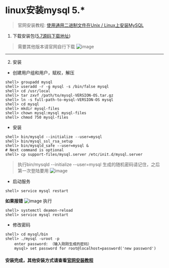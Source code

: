 # linux安装mysql 5.*
> 官网安装教程: [使用通用二进制文件在Unix / Linux上安装MySQL](https://dev.mysql.com/doc/refman/5.7/en/binary-installation.html)

1. 下载安装包([5.7源码下载地址](https://dev.mysql.com/get/Downloads/MySQL-5.7/mysql-5.7.21-linux-glibc2.12-x86_64.tar.gz))
> 需要其他版本请官网自行下载
![image](http://pcip8vul0.bkt.clouddn.com/20180410120006330.png)
---
2. 安装

* 创建用户组和用户，赋权，解压
```
shell> groupadd mysql  
shell> useradd -r -g mysql -s /bin/false mysql  
shell> cd /usr/local  
shell> tar zxvf /path/to/mysql-VERSION-OS.tar.gz  
shell> ln -s full-path-to-mysql-VERSION-OS mysql  
shell> cd mysql  
shell> mkdir mysql-files  
shell> chown mysql:mysql mysql-files  
shell> chmod 750 mysql-files  
```
* 安装
```
shell> bin/mysqld --initialize --user=mysql   
shell> bin/mysql_ssl_rsa_setup                
shell> bin/mysqld_safe --user=mysql &  
# Next command is optional  
shell> cp support-files/mysql.server /etc/init.d/mysql.server 
```
> 执行bin/mysqld --initialize --user=mysql 生成的随机密码请记住，之后第一次登陆要用
![image](http://pcip8vul0.bkt.clouddn.com/20180410120955481.png)
* 启动服务
```
shell> service mysql restart  
```
**如果报错**
![image](http://pcip8vul0.bkt.clouddn.com/20180410124255775.png)
执行
```
shell> systemctl deamon-reload  
shell> service mysql restart
```
* 修改密码
```
shell> cd mysql/bin 
shell> ./mysql -uroot -p   
    enter password: （输入刚刚生成的密码）  
    mysql> set password for root@localhost=password('new password')  
```
#### 安装完成，其他安装方式请查看[官网安装教程](https://dev.mysql.com/doc/refman/5.7/en/preface.html)